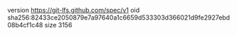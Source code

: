version https://git-lfs.github.com/spec/v1
oid sha256:82433ce2050879e7a97640a1c6659d533303d366021d9fe2927ebd08b4cf1c48
size 3156
